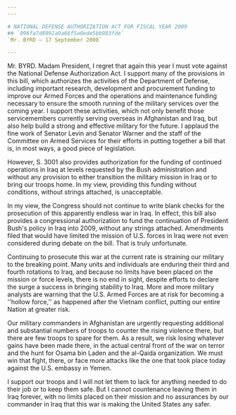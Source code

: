 ```yaml
---
---

# NATIONAL DEFENSE AUTHORIZATION ACT FOR FISCAL YEAR 2009
## `096fa7d8992a9a66f5a0ede5bb983fde`
`Mr. BYRD — 17 September 2008`

---
```



Mr. BYRD. Madam President, I regret that again this year I must vote 
against the National Defense Authorization Act. I support many of the 
provisions in this bill, which authorizes the activities of the 
Department of Defense, including important research, development and 
procurement funding to improve our Armed Forces and the operations and 
maintenance funding necessary to ensure the smooth running of the 
military services over the coming year. I support these activities, 
which not only benefit those servicemembers currently serving overseas 
in Afghanistan and Iraq, but also help build a strong and effective 
military for the future. I applaud the fine work of Senator Levin and 
Senator Warner and the staff of the Committee on Armed Services for 
their efforts in putting together a bill that is, in most ways, a good 
piece of legislation.

However, S. 3001 also provides authorization for the funding of 
continued operations in Iraq at levels requested by the Bush 
administration and without any provision to either transition the 
military mission in Iraq or to bring our troops home. In my view, 
providing this funding without conditions, without strings attached, is 
unacceptable.

In my view, the Congress should not continue to write blank checks 
for the prosecution of this apparently endless war in Iraq. In effect, 
this bill also provides a congressional authorization to fund the 
continuation of President Bush's policy in Iraq into 2009, without any 
strings attached. Amendments filed that would have limited the mission 
of U.S. forces in Iraq were not even considered during debate on the 
bill. That is truly unfortunate.

Continuing to prosecute this war at the current rate is straining our 
military to the breaking point. Many units and individuals are enduring 
their third and fourth rotations to Iraq, and because no limits have 
been placed on the mission or force levels, there is no end in sight, 
despite efforts to declare the surge a success in bringing stability to 
Iraq. More and more military analysts are warning that the U.S. Armed 
Forces are at risk for becoming a ''hollow force,'' as happened after 
the Vietnam conflict, putting our entire Nation at greater risk.

Our military commanders in Afghanistan are urgently requesting 
additional and substantial numbers of troops to counter the rising 
violence there, but there are few troops to spare for them. As a 
result, we risk losing whatever gains have been made there, in the 
actual central front of the war on terror and the hunt for Osama bin 
Laden and the al-Qaida organization. We must win that fight, there, or 
face more attacks like the one that took place today against the U.S. 
embassy in Yemen.

I support our troops and I will not let them to lack for anything 
needed to do their job or to keep them safe. But I cannot countenance 
leaving them in Iraq forever, with no limits placed on their mission 
and no assurances by our commander in Iraq that this war is making the 
United States any safer.